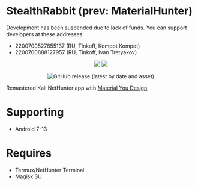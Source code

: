 <h1>StealthRabbit (prev: MaterialHunter)</h1>

Development has been suspended due to lack of funds.
You can support developers at these addresses:
- 2200700527655137 (RU, Tinkoff, Kompot Kompot)
- 2200700888127957 (RU, Tinkoff, Ivan Tretyakov)

<p align="center">
  <a href="https://materialhunterapp.t.me/"><img src="https://img.shields.io/badge/Channel-%2326A5E4?style=for-the-badge&logo=telegram"></a>
  <img src="https://img.shields.io/github/repo-size/mirivan/material_hunter?style=for-the-badge">
</p>
<p align="center">
  <img alt="GitHub release (latest by date and asset)" src="https://img.shields.io/github/downloads/mirivan/material_hunter/latest/app-release.apk?style=for-the-badge">
</p>

Remastered Kali NetHunter app with [Material You Design](https://m3.material.io/)

# Supporting
- Android 7-13

# Requires
- Termux/NetHunter Terminal
- Magisk SU
